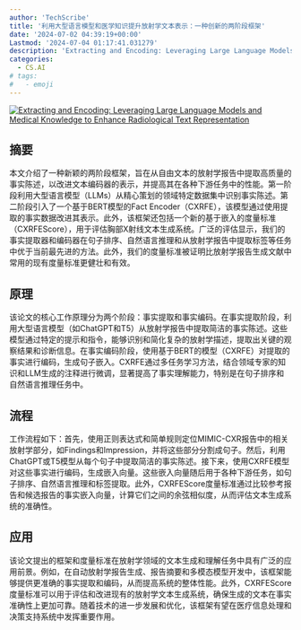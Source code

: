 ```yaml
---
author: 'TechScribe'
title: '利用大型语言模型和医学知识提升放射学文本表示：一种创新的两阶段框架'
date: '2024-07-02 04:39:19+00:00'
Lastmod: '2024-07-04 01:17:41.031279'
description: 'Extracting and Encoding: Leveraging Large Language Models and Medical Knowledge to Enhance Radiological Text Representation'
categories:
  - CS.AI
# tags:
#   - emoji
---
```


[![Extracting and Encoding: Leveraging Large Language Models and Medical Knowledge to Enhance Radiological Text Representation](https://arxiv-research-1301205113.cos.ap-guangzhou.myqcloud.com/images/2407.01948v1.pdf_0.jpg)](https://arxiv.org/abs/2407.01948v1)

## 摘要

本文介绍了一种新颖的两阶段框架，旨在从自由文本的放射学报告中提取高质量的事实陈述，以改进文本编码器的表示，并提高其在各种下游任务中的性能。第一阶段利用大型语言模型（LLMs）从精心策划的领域特定数据集中识别事实陈述。第二阶段引入了一个基于BERT模型的Fact Encoder（CXRFE），该模型通过使用提取的事实数据改进其表示。此外，该框架还包括一个新的基于嵌入的度量标准（CXRFEScore），用于评估胸部X射线文本生成系统。广泛的评估显示，我们的事实提取器和编码器在句子排序、自然语言推理和从放射学报告中提取标签等任务中优于当前最先进的方法。此外，我们的度量标准被证明比放射学报告生成文献中常用的现有度量标准更健壮和有效。<!--more-->

## 原理

该论文的核心工作原理分为两个阶段：事实提取和事实编码。在事实提取阶段，利用大型语言模型（如ChatGPT和T5）从放射学报告中提取简洁的事实陈述。这些模型通过特定的提示和指令，能够识别和简化复杂的放射学描述，提取出关键的观察结果和诊断信息。在事实编码阶段，使用基于BERT的模型（CXRFE）对提取的事实进行编码，生成句子嵌入。CXRFE通过多任务学习方法，结合领域专家的知识和LLM生成的注释进行微调，显著提高了事实理解能力，特别是在句子排序和自然语言推理任务中。

## 流程

工作流程如下：首先，使用正则表达式和简单规则定位MIMIC-CXR报告中的相关放射学部分，如Findings和Impression，并将这些部分分割成句子。然后，利用ChatGPT或T5模型从每个句子中提取简洁的事实陈述。接下来，使用CXRFE模型对这些事实进行编码，生成嵌入向量。这些嵌入向量随后用于各种下游任务，如句子排序、自然语言推理和标签提取。此外，CXRFEScore度量标准通过比较参考报告和候选报告的事实嵌入向量，计算它们之间的余弦相似度，从而评估文本生成系统的准确性。

## 应用

该论文提出的框架和度量标准在放射学领域的文本生成和理解任务中具有广泛的应用前景。例如，在自动放射学报告生成、报告摘要和多模态模型开发中，该框架能够提供更准确的事实提取和编码，从而提高系统的整体性能。此外，CXRFEScore度量标准可以用于评估和改进现有的放射学文本生成系统，确保生成的文本在事实准确性上更加可靠。随着技术的进一步发展和优化，该框架有望在医疗信息处理和决策支持系统中发挥重要作用。